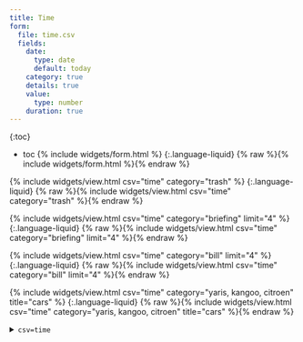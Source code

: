 ```yaml
---
title: Time
form:
  file: time.csv
  fields:
    date:
      type: date
      default: today
    category: true
    details: true
    value:
      type: number
    duration: true
---
```

{:toc}
- toc
{% include widgets/form.html %}
{:.language-liquid}
    {% raw %}{% include widgets/form.html %}{% endraw %}

{% include widgets/view.html csv="time" category="trash" %}
{:.language-liquid}
    {% raw %}{% include widgets/view.html csv="time" category="trash" %}{% endraw %}

{% include widgets/view.html csv="time" category="briefing" limit="4" %}
{:.language-liquid}
    {% raw %}{% include widgets/view.html csv="time" category="briefing" limit="4" %}{% endraw %}

{% include widgets/view.html csv="time" category="bill" limit="4" %}
{:.language-liquid}
    {% raw %}{% include widgets/view.html csv="time" category="bill" limit="4" %}{% endraw %}

{% include widgets/view.html csv="time" category="yaris, kangoo, citroen" title="cars" %}
{:.language-liquid}
    {% raw %}{% include widgets/view.html csv="time" category="yaris, kangoo, citroen" title="cars" %}{% endraw %}

<details markdown=1>
<summary><code>csv=time</code></summary>

{% include widgets/view.html csv="time" %}

</details>
<style>
td[data-value='briefing']{color:var(--color-green)}
td[data-value='bill']{color:var(--color-orange)}
td[data-value='trash']{color:var(--fg-muted)}
</style>
